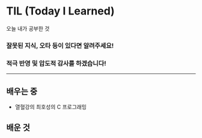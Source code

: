 # TIL (Today I Learned)

오늘 내가 공부한 것

### 잘못된 지식, 오타 등이 있다면 알려주세요! 

### 적극 반영 및 압도적 감사를 하겠습니다!

___

## 배우는 중
- 열혈강의 최호성의 C 프로그래밍

## 배운 것